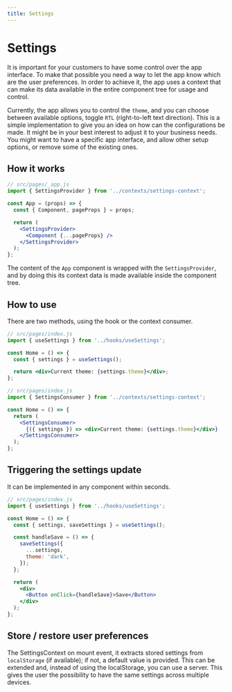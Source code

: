 ```yaml
---
title: Settings
---
```


# Settings

It is important for your customers to have some control over the app interface. To make that
possible you need a way to let the app know which are the user preferences. In order to achieve it,
the app uses a context that can make its data available in the entire component tree for usage and
control.

Currently, the app allows you to control the `theme`, and you can choose between available options,
toggle `RTL`
(right-to-left text direction). This is a simple implementation to give you an idea
on how can the configurations be made. It might be in your best interest to adjust it to your
business needs. You might want to have a specific app interface, and allow other setup options, or
remove some of the existing ones.

## How it works

```jsx
// src/pages/_app.js
import { SettingsProvider } from '../contexts/settings-context';

const App = (props) => {
  const { Component, pageProps } = props;

  return (
    <SettingsProvider>
      <Component {...pageProps} />
    </SettingsProvider>
  );
};
```

The content of the `App` component is wrapped with the `SettingsProvider`, and by doing this its
context data is made available inside the component tree.

## How to use

There are two methods, using the hook or the context consumer.

```jsx
// src/pages/index.js
import { useSettings } from '../hooks/useSettings';

const Home = () => {
  const { settings } = useSettings();

  return <div>Current theme: {settings.theme}</div>;
};
```

```jsx
// src/pages/index.js
import { SettingsConsumer } from '../contexts/settings-context';

const Home = () => {
  return (
    <SettingsConsumer>
      {({ settings }) => <div>Current theme: {settings.theme}</div>}
    </SettingsConsumer>
  );
};
```

## Triggering the settings update

It can be implemented in any component within seconds.

```jsx
// src/pages/index.js
import { useSettings } from '../hooks/useSettings';

const Home = () => {
  const { settings, saveSettings } = useSettings();

  const handleSave = () => {
    saveSettings({
      ...settings,
      theme: 'dark',
    });
  };

  return (
    <div>
      <Button onClick={handleSave}>Save</Button>
    </div>
  );
};
```

## Store / restore user preferences

The SettingsContext on mount event, it extracts stored settings from `localStorage` (if available);
if not, a default value is provided. This can be extended and, instead of using the localStorage,
you can use a server. This gives the user the possibility to have the same settings across multiple
devices.
